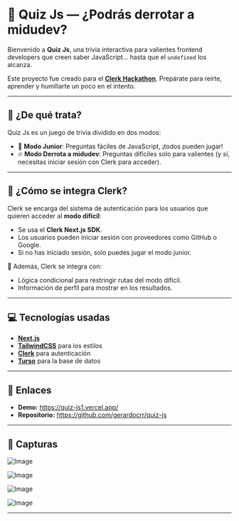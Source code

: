 # 🧠 Quiz Js — ¿Podrás derrotar a midudev?

Bienvenido a **Quiz Js**, una trivia interactiva para valientes frontend developers que creen saber JavaScript... hasta que el `undefined` los alcanza.

Este proyecto fue creado para el [**Clerk Hackathon**](https://github.com/midudev/hackaton-clerk-2025). Prepárate para reírte, aprender y humillarte un poco en el intento.

---

## 🚀 ¿De qué trata?

Quiz Js es un juego de trivia dividido en dos modos:

- 👶 **Modo Junior**: Preguntas fáciles de JavaScript, ¡todos pueden jugar!
- 🔥 **Modo Derrota a midudev**: Preguntas difíciles solo para valientes (y sí, necesitas iniciar sesión con Clerk para acceder).

---

## 🔐 ¿Cómo se integra Clerk?

Clerk se encarga del sistema de autenticación para los usuarios que quieren acceder al **modo difícil**:

- Se usa el **Clerk Next.js SDK**.
- Los usuarios pueden iniciar sesión con proveedores como GitHub o Google.
- Si no has iniciado sesión, solo puedes jugar el modo junior.

🧪 Además, Clerk se integra con:
- Lógica condicional para restringir rutas del modo difícil.
- Información de perfil para mostrar en los resultados.

---

## 💻 Tecnologías usadas

- [**Next.js**](https://nextjs.org/)
- [**TailwindCSS**](https://tailwindcss.com/) para los estilos
- [**Clerk**](https://clerk.com/) para autenticación
- [**Turso**](https://turso.tech/) para la base de datos

---

## 🔗 Enlaces

- **Demo:** https://quiz-js1.vercel.app/
- **Repositorio:** https://github.com/gerardocrr/quiz-js

---

## 📸 Capturas

![Image](https://github.com/user-attachments/assets/7abdcdc4-d494-4fd4-aacc-2b8aa974cad8)

![Image](https://github.com/user-attachments/assets/b850734c-04a0-4123-9bf9-1417127aa7c2)

![Image](https://github.com/user-attachments/assets/c4928980-ed23-4299-92bf-909d00fba574)

![Image](https://github.com/user-attachments/assets/4848c897-ec13-4045-8c4f-58c86bdf7f6d)

---
